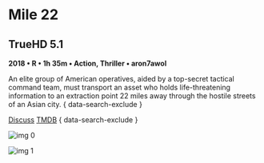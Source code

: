 # Mile 22

## TrueHD 5.1

**2018 • R • 1h 35m • Action, Thriller • aron7awol**

An elite group of American operatives, aided by a top-secret tactical command team, must transport an asset who holds life-threatening information to an extraction point 22 miles away through the hostile streets of an Asian city.
{ data-search-exclude }

[Discuss](https://www.avsforum.com/threads/bass-eq-for-filtered-movies.2995212/post-57107858)  [TMDB](347375)
{ data-search-exclude }

![img 0](https://i.imgur.com/indRv2x.jpg)

![img 1](https://i.imgur.com/3MObYYR.jpg)

